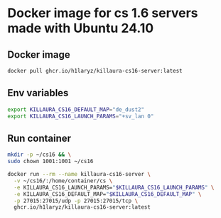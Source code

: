 # Docker image for cs 1.6 servers made with Ubuntu 24.10

## Docker image

``` bash
docker pull ghcr.io/h1laryz/killaura-cs16-server:latest
```

## Env variables

``` bash
export KILLAURA_CS16_DEFAULT_MAP="de_dust2"
export KILLAURA_CS16_LAUNCH_PARAMS="+sv_lan 0"
```

## Run container

``` bash
mkdir -p ~/cs16 && \
sudo chown 1001:1001 ~/cs16

docker run --rm --name killaura-cs16-server \
  -v ~/cs16/:/home/container/cs \
  -e KILLAURA_CS16_LAUNCH_PARAMS="$KILLAURA_CS16_LAUNCH_PARAMS" \
  -e KILLAURA_CS16_DEFAULT_MAP="$KILLAURA_CS16_DEFAULT_MAP" \
  -p 27015:27015/udp -p 27015:27015/tcp \
  ghcr.io/h1laryz/killaura-cs16-server:latest
```
